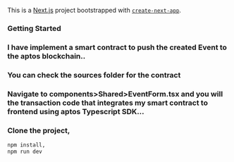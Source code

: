 This is a [Next.js](https://nextjs.org/) project bootstrapped with [`create-next-app`](https://github.com/vercel/next.js/tree/canary/packages/create-next-app).

### Getting Started
### I have implement a smart contract to push the created Event to the aptos blockchain.. 
### You can check the sources folder for the contract
### Navigate to components>Shared>EventForm.tsx and you will the transaction code that integrates my smart contract to frontend using aptos Typescript SDK...
### Clone the project, 
```bash
npm install,
npm run dev 
```




